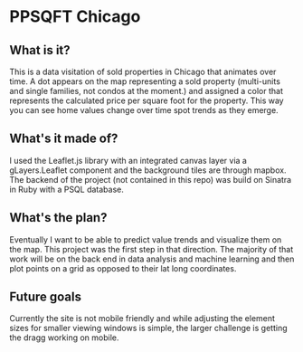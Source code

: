 # PPSQFT Chicago

## What is it?
This is a data visitation of sold properties in Chicago that animates over time. A dot appears on the map representing a sold property (multi-units and single families, not condos at the moment.) and assigned a color that represents the calculated price per square foot for the property. This way you can see home values change over time spot trends as they emerge. 

## What's it made of?
I used the Leaflet.js library with an integrated canvas layer via a gLayers.Leaflet component and the background tiles are through mapbox. The backend of the project (not contained in this repo) was build on Sinatra in Ruby with a PSQL database. 

## What's the plan?
Eventually I want to be able to predict value trends and visualize them on the map. This project was the first step in that direction. The majority of that work will be on the back end in data analysis and machine learning and then plot points on a grid as opposed to their lat long coordinates. 

## Future goals
Currently the site is not mobile friendly and while adjusting the element sizes for smaller viewing windows is simple, the larger challenge is getting the dragg working on mobile. 